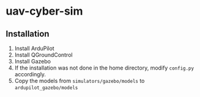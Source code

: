 # uav-cyber-sim


## Installation

1. Install ArduPilot  
2. Install QGroundControl  
3. Install Gazebo  
4. If the installation was not done in the home directory, modify `config.py` accordingly.  
5. Copy the models from `simulators/gazebo/models` to `ardupilot_gazebo/models`